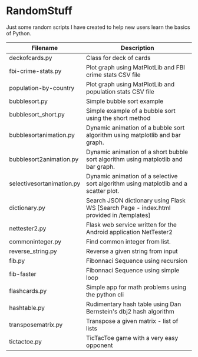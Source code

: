 # RandomStuff
Just some random scripts I have created to help new users learn the basics of Python.        

Filename      | Description
------------- | -------------
deckofcards.py | Class for deck of cards    
fbi-crime-stats.py   | Plot graph using MatPlotLib and FBI crime stats CSV file
population-by-country | Plot graph using MatPlotLib and population stats CSV file
bubblesort.py  | Simple bubble sort example 
bubblesort_short.py  | Simple example of a bubble sort using the short method  
bubblesortanimation.py  | Dynamic animation of a bubble sort algorithm using matplotlib and bar graph. 
bubblesort2animation.py  | Dynamic animation of a short bubble sort algorithm using matplotlib and bar graph. 
selectivesortanimation.py  | Dynamic animation of a selective sort algorithm using matplotlib and a scatter plot. 
dictionary.py  | Search JSON dictionary using Flask WS [Search Page - index.html provided in /templates] 
nettester2.py  | Flask web service written for the Android application NetTester2  
commoninteger.py  |   Find common integer from list. 
reverse_string.py | Reverse a given string from input  
fib.py     | Fibonnaci Sequence using recursion  
fib-faster | Fibonnaci Sequence using simple loop   
flashcards.py    | Simple app for math problems using the python cli 
hashtable.py   |  Rudimentary hash table using Dan Bernstein's dbj2 hash algorithm  
transposematrix.py | Transpose a given matrix - list of lists
tictactoe.py  | TicTacToe game with a very easy opponent


   









